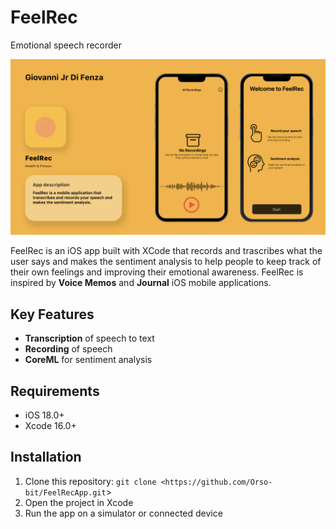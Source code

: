 # FeelRec

Emotional speech recorder

![App Screenshot](FeelRec_Image.png)

FeelRec is an iOS app built with XCode that records and trascribes what the user says and makes the sentiment analysis to help people to keep track of their own feelings and improving their emotional awareness. FeelRec is inspired by **Voice Memos** and **Journal** iOS mobile applications.

## Key Features

- **Transcription** of speech to text
- **Recording** of speech
- **CoreML** for sentiment analysis

## Requirements

- iOS 18.0+
- Xcode 16.0+

## Installation

1. Clone this repository: `git clone <https://github.com/Orso-bit/FeelRecApp.git`>
2. Open the project in Xcode
3. Run the app on a simulator or connected device
